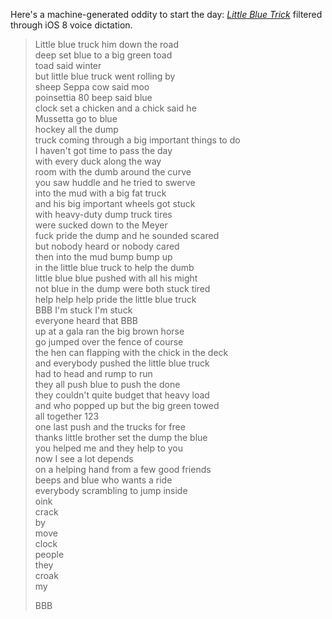 Here's a machine-generated oddity to start the day: [_Little Blue Trick_][1] filtered through iOS 8 voice dictation.

> Little blue truck him down the road  
> deep set blue to a big green toad  
> toad said winter  
> but little blue truck went rolling by  
> sheep Seppa cow said moo  
> poinsettia 80 beep said blue  
> clock set a chicken
> and a chick said he  
> Mussetta go to blue  
> hockey all the dump  
> truck coming through a
> big important things to do  
> I haven't got time to pass the day  
> with every duck along the way  
> room with the dumb around the curve  
> you saw huddle and he tried to swerve  
> into the mud with a big fat truck  
> and his big important wheels got stuck  
> with heavy-duty dump truck tires  
> were sucked down to the Meyer  
> fuck pride the dump and he sounded scared  
> but nobody heard or nobody cared  
> then into the mud bump bump up  
> in the little blue truck to help the dumb  
> little blue blue pushed with all his might  
> not blue in the dump were both stuck tired  
> help help help pride the little blue truck  
> BBB I'm stuck I'm stuck  
> everyone heard that BBB  
> up at a gala ran the big brown horse  
> go jumped over the fence of course  
> the hen can flapping with the chick in the deck  
> and everybody pushed the little blue truck  
> had to head and rump to run  
> they all push blue to push the done  
> they couldn't quite budget that heavy load  
> and who popped up but the big green towed  
> all together 123  
> one last push and the trucks for free  
> thanks little brother set the dump the blue  
> you helped me and they help to you  
> now I see a lot depends  
> on a helping hand from a few good friends  
> beeps and blue who wants a ride  
> everybody scrambling to jump inside  
> oink  
> crack  
> by  
> move  
> clock  
> people  
> they  
> croak  
> my  
>
> BBB

[1]: http://www.amazon.com/Little-Blue-Truck-Board-Book/dp/054405685X/ref=sr_1_5?ie=UTF8&qid=1434628280&sr=8-5&keywords=little+blue+truck